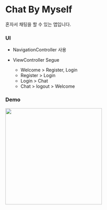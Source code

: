 # Chat By Myself

혼자서 채팅을 할 수 있는 앱입니다.

### UI

- NavigationController 사용

- ViewController Segue
  - Welcome > Register, Login
  - Register > Login
  - Login > Chat
  - Chat > logout > Welcome

### Demo

<img src="https://user-images.githubusercontent.com/56067179/114392812-40f37080-9bd4-11eb-8ffe-963c8f0d59d2.gif" width="300"/>

